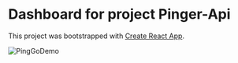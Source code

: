 # Dashboard for project Pinger-Api

This project was bootstrapped with [Create React App](https://github.com/facebook/create-react-app).



![PingGoDemo](https://user-images.githubusercontent.com/18084604/228931330-757fdee6-c170-42c8-a94a-a45455df813e.png)
